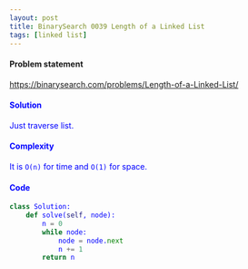```yaml
---
layout: post
title: BinarySearch 0039 Length of a Linked List
tags: [linked list]
---
```


#### Problem statement

<a href="https://binarysearch.com/problems/Length-of-a-Linked-List/"> <font color = blue>https://binarysearch.com/problems/Length-of-a-Linked-List/

#### Solution
Just traverse list.

#### Complexity
It is `O(n)` for time and `O(1)` for space.

#### Code
```python
class Solution:
    def solve(self, node):
        n = 0
        while node:
            node = node.next
            n += 1
        return n
```
